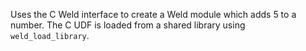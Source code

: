 Uses the C Weld interface to create a Weld module which adds 5 to a number.
The C UDF is loaded from a shared library using `weld_load_library`.

